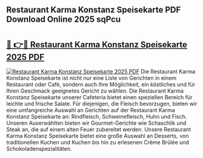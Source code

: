 ## Restaurant Karma Konstanz Speisekarte PDF Download Online 2025 sqPcu

# <h2><a href="http://gcdyew1.nevu.top/?p=Restaurant+Karma+Konstanz+Speisekarte">🔗 👉🔴 Restaurant Karma Konstanz Speisekarte 2025 PDF</a></h2>

[![Restaurant Karma Konstanz Speisekarte 2025 PDF](https://i.imgur.com/dBaPXMq.png)](http://gcdyew1.nevu.top/?p=Restaurant+Karma+Konstanz+Speisekarte)
Die Restaurant Karma Konstanz Speisekarte ist nicht nur eine Liste von Gerichten in einem Restaurant oder Café, sondern auch Ihre Möglichkeit, ein köstliches und für Ihren Geschmack geeignetes Gericht zu wählen. Die Restaurant Karma Konstanz Speisekarte unserer Cafeteria bietet einen speziellen Bereich für leichte und frische Salate. Für diejenigen, die Fleisch bevorzugen, bieten wir eine umfangreiche Auswahl an Gerichten auf der Restaurant Karma Konstanz Speisekarte an: Rindfleisch, Schweinefleisch, Huhn und Fisch. Unseren Auserwählten bieten wir Gourmet-Gerichte wie Schaschlik und Steak an, die auf einem alten Feuer zubereitet werden. Unsere Restaurant Karma Konstanz Speisekarte bietet eine große Auswahl an Desserts, von traditionellen Kuchen und Kuchen bis hin zu erlesenen Crème Brûlée und Schokoladenspezialitäten.
